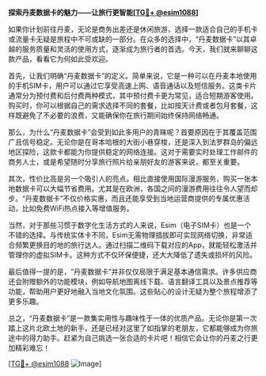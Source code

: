 **探索丹麦数据卡的魅力——让旅行更智能[[TG💪+ @esim1088](https://t.me/s/esim1088)]**

如果你计划前往丹麦，无论是商务出差还是休闲旅游，选择一款适合自己的手机卡或流量卡无疑是旅程中不可或缺的一部分。在众多的选择中，“丹麦数据卡”以其卓越的服务质量和灵活的使用方式，逐渐成为旅行者的首选。今天，我们就来聊聊这款产品，看看它为何如此受欢迎。

首先，让我们明确“丹麦数据卡”的定义。简单来说，它是一种可以在丹麦本地使用的手机SIM卡，用户可以通过它享受高速上网、语音通话以及短信服务。这类卡片通常分为预付费和后付费两种模式，其中预付费卡更为常见，适合短期游客使用。购买时，你可以根据自己的需求选择不同的套餐，比如按天计费或者包月套餐，这样既避免了不必要的浪费，又能确保你在旅行期间始终保持网络畅通。

那么，为什么“丹麦数据卡”会受到如此多用户的青睐呢？首要原因在于其覆盖范围广且信号稳定。无论你是在哥本哈根的大街小巷穿梭，还是深入到法罗群岛的偏远地区探险，这款卡都能为你提供稳定的网络连接。这对于需要实时处理工作邮件的商务人士，或是希望随时分享旅行照片给亲朋好友的游客来说，都至关重要。

其次，性价比高是另一个吸引人的亮点。相比直接使用国际漫游服务，购买一张本地数据卡可以大幅节省费用。尤其是在欧洲，各国之间的漫游费用往往令人望而却步。“丹麦数据卡”不仅价格实惠，而且还能享受到当地运营商提供的专属优惠活动，比如免费WiFi热点接入等增值服务。

当然，对于那些习惯于数字化生活方式的人来说，Esim（电子SIM卡）也是一个不错的选择。与传统实体卡不同，Esim无需物理插拔即可实现网络切换，非常适合频繁更换目的地的旅行达人。通过扫描二维码下载对应的App，就能轻松激活并管理你的虚拟SIM卡。这种方式不仅环保便捷，还大大降低了遗失或损坏的风险。

最后值得一提的是，“丹麦数据卡”并非仅仅局限于满足基本通信需求。许多供应商还会附赠额外的功能模块，例如导航地图离线下载、语言翻译工具以及景点推荐等功能，帮助用户更好地融入当地文化氛围。这些贴心的设计无疑为整个旅程增添了更多乐趣。

总之，“丹麦数据卡”是一款集实用性与趣味性于一体的优质产品。无论你是第一次踏上这片北欧土地的新手，还是已经对这里了如指掌的老朋友，它都能够成为你旅途中的得力助手。赶紧为自己挑选一张合适的卡片吧！相信它会让你的丹麦之行更加精彩难忘！

[[TG💪+ @esim1088](https://t.me/s/esim1088) ![Image](https://i.postimg.cc/4NQfJmqS/Snipaste-2025-05-13-00-14-12.png)]
